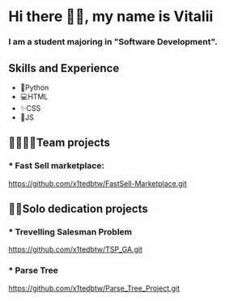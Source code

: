 # Hi there 🐱‍👤, my name is Vitalii
### I am a student majoring in "Software Development".

## Skills and Experience
* 🐍Python 
* 💻HTML
* ✨CSS
* 🧩JS

## 👨‍👩‍👧‍👦Team projects
### * Fast Sell marketplace:
https://github.com/x1tedbtw/FastSell-Marketplace.git

## 👨‍💻Solo dedication projects

### * Trevelling Salesman Problem
https://github.com/x1tedbtw/TSP_GA.git


### * Parse Tree
https://github.com/x1tedbtw/Parse_Tree_Project.git


